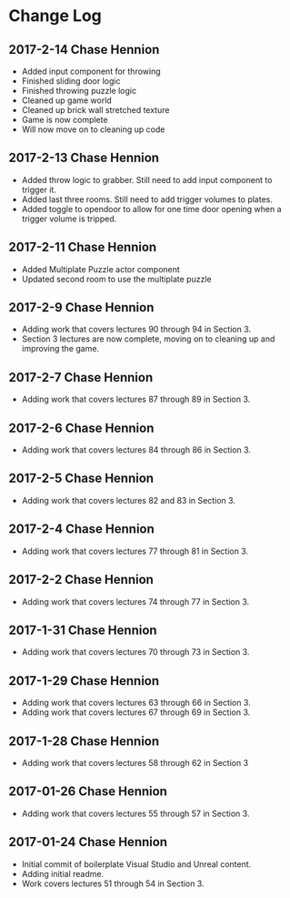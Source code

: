 # Change Log

## 2017-2-14 Chase Hennion

* Added input component for throwing
* Finished sliding door logic
* Finished throwing puzzle logic
* Cleaned up game world
* Cleaned up brick wall stretched texture
* Game is now complete
* Will now move on to cleaning up code

## 2017-2-13 Chase Hennion

* Added throw logic to grabber. Still need to add input component to trigger it.
* Added last three rooms. Still need to add trigger volumes to plates.
* Added toggle to opendoor to allow for one time door opening when a trigger volume is tripped.

## 2017-2-11 Chase Hennion

* Added Multiplate Puzzle actor component
* Updated second room to use the multiplate puzzle

## 2017-2-9 Chase Hennion

* Adding work that covers lectures 90 through 94 in Section 3.
* Section 3 lectures are now complete, moving on to cleaning up and improving the game.

## 2017-2-7 Chase Hennion

* Adding work that covers lectures 87 through 89 in Section 3.

## 2017-2-6 Chase Hennion

* Adding work that covers lectures 84 through 86 in Section 3.

## 2017-2-5 Chase Hennion

* Adding work that covers lectures 82 and 83 in Section 3.

## 2017-2-4 Chase Hennion

* Adding work that covers lectures 77 through 81 in Section 3.

## 2017-2-2 Chase Hennion

* Adding work that covers lectures 74 through 77 in Section 3.

## 2017-1-31 Chase Hennion

* Adding work that covers lectures 70 through 73 in Section 3.

## 2017-1-29 Chase Hennion

* Adding work that covers lectures 63 through 66 in Section 3.
* Adding work that covers lectures 67 through 69 in Section 3.

## 2017-1-28 Chase Hennion

* Adding work that covers lectures 58 through 62 in Section 3

## 2017-01-26 Chase Hennion

* Adding work that covers lectures 55 through 57 in Section 3.

## 2017-01-24 Chase Hennion

* Initial commit of boilerplate Visual Studio and Unreal content.
* Adding initial readme.
* Work covers lectures 51 through 54 in Section 3.
